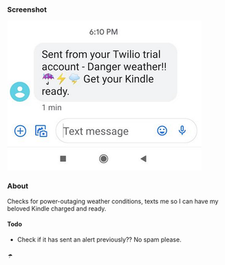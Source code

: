 ### Screenshot

![example](img/1.png)

### About

Checks for power-outaging weather conditions, texts me so I can have my beloved Kindle charged and ready.

#### Todo

- Check if it has sent an alert previously?? No spam please.

###### ☂️
